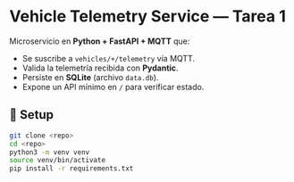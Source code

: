 # Vehicle Telemetry Service — Tarea 1

Microservicio en **Python + FastAPI + MQTT** que:
- Se suscribe a `vehicles/+/telemetry` vía MQTT.
- Valida la telemetría recibida con **Pydantic**.
- Persiste en **SQLite** (archivo `data.db`).
- Expone un API mínimo en `/` para verificar estado.

## 🚀 Setup

```bash
git clone <repo>
cd <repo>
python3 -m venv venv
source venv/bin/activate
pip install -r requirements.txt
